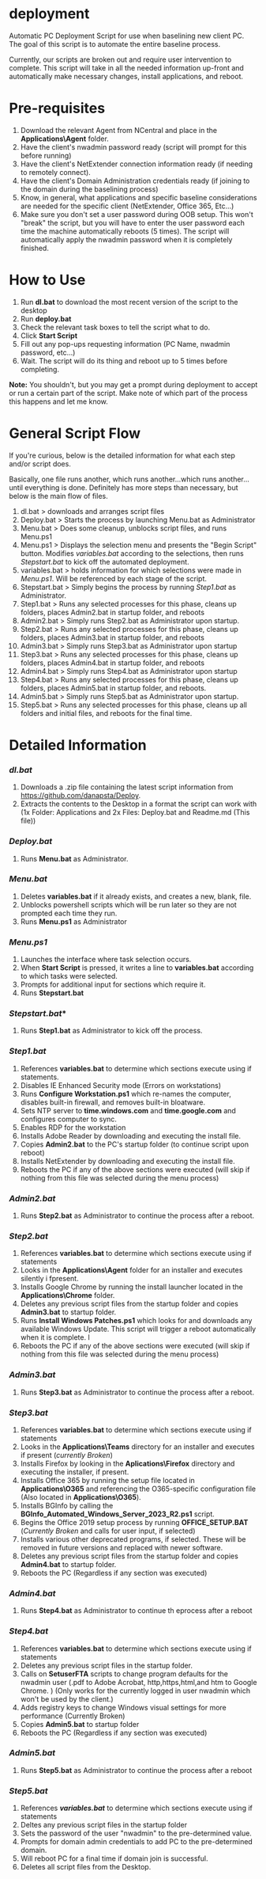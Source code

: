 # deployment
Automatic PC Deployment Script for use when baselining new client PC.  The goal of this script is to automate the entire baseline process.  

Currently, our scripts are broken out and require user intervention to complete.  This script will take in all the needed information up-front and automatically make necessary changes, install applications, and reboot. 

# Pre-requisites

1. Download the relevant Agent from NCentral and place in the **Applications\Agent** folder. 
2. Have the client's nwadmin password ready (script will prompt for this before running)
3. Have the client's NetExtender connection information ready (if needing to remotely connect). 
4. Have the client's Domain Administration credentials ready (if joining to the domain during the baselining process)
5. Know, in general, what applications and specific baseline considerations are needed for the specific client (NetExtender, Office 365, Etc...)
6. Make sure you don't set a user password during OOB setup.  This won't "break" the script, but you will have to enter the user password each time the machine automatically reboots (5 times).  The script will automatically apply the nwadmin password when it is completely finished. 

# How to Use

1. Run **dl.bat** to download the most recent version of the script to the desktop
2. Run **deploy.bat**
3. Check the relevant task boxes to tell the script what to do. 
4. Click **Start Script**
5. Fill out any pop-ups requesting information (PC Name, nwadmin password, etc...)
6. Wait.  The script will do its thing and reboot up to 5 times before completing.  

**Note:** You shouldn't, but you may get a prompt during deployment to accept or run a certain part of the script.  Make note of which part of the process this happens and let me know. 

# General Script Flow

If you're curious, below is the detailed information for what each step and/or script does. 

Basically, one file runs another, which runs another...which runs another... until everything is done.  Definitely has more steps than necessary, but below is the main flow of files. 

1. dl.bat > downloads and arranges script files
2. Deploy.bat > Starts the process by launching Menu.bat as Administrator
3. Menu.bat > Does some cleanup, unblocks script files, and runs Menu.ps1
4. Menu.ps1 > Displays the selection menu and presents the "Begin Script" button.  Modifies *variables.bat* according to the selections, then runs *Stepstart.bat* to kick off the automated deployment. 
5. variables.bat > holds information for which selections were made in *Menu.ps1*.  Will be referenced by each stage of the script. 
6. Stepstart.bat > Simply begins the process by running *Step1.bat* as Administrator.
7. Step1.bat > Runs any selected processes for this phase, cleans up folders, places Admin2.bat in startup folder, and reboots
7.  Admin2.bat > Simply runs Step2.bat as Administrator upon startup. 
8. Step2.bat > Runs any selected processes for this phase, cleans up folders, places Admin3.bat in startup folder, and reboots
9. Admin3.bat > Simply runs Step3.bat as Administrator upon startup
10. Step3.bat > Runs any selected processes for this phase, cleans up folders, places Admin4.bat in startup folder, and reboots
11. Admin4.bat > Simply runs Step4.bat as Administrator upon startup
12. Step4.bat > Runs any selected processes for this phase, cleans up folders, places Admin5.bat in startup folder, and reboots. 
13. Admin5.bat > Simply runs Step5.bat as Administrator upon startup. 
14. Step5.bat > Runs any selected processes for this phase, cleans up all folders and initial files, and reboots for the final time. 

# Detailed Information

### ***dl.bat***
1. Downloads a .zip file containing the latest script information from https://github.com/danapsta/Deploy.  
2. Extracts the contents to the Desktop in a format the script can work with (1x Folder: Applications and 2x Files: Deploy.bat and Readme.md (This file))

### ***Deploy.bat***
1.  Runs **Menu.bat** as Administrator. 

### ***Menu.bat***
1. Deletes **variables.bat** if it already exists, and creates a new, blank, file. 
2. Unblocks powershell scripts which will be run later so they are not prompted each time they run. 
3. Runs **Menu.ps1** as Administrator

### ***Menu.ps1***
1. Launches the interface where task selection occurs.  
2. When **Start Script** is pressed, it writes a line to **variables.bat** according to which tasks were selected. 
3. Prompts for additional input for sections which require it. 
4. Runs **Stepstart.bat**

### ***Stepstart.bat****
1. Runs **Step1.bat** as Administrator to kick off the process. 

### ***Step1.bat***
1. References **variables.bat** to determine which sections execute using if statements.  
2. Disables IE Enhanced Security mode (Errors on workstations)
3. Runs **Configure Workstation.ps1** which re-names the computer, disables built-in firewall, and removes built-in bloatware.
4. Sets NTP server to **time.windows.com** and **time.google.com** and configures computer to sync. 
5. Enables RDP for the workstation
6. Installs Adobe Reader by downloading and executing the install file. 
7. Copies **Admin2.bat** to the PC's startup folder (to continue script upon reboot)
8. Installs NetExtender by downloading and executing the install file. 
9. Reboots the PC if any of the above sections were executed (will skip if nothing from this file was selected during the menu process)

### ***Admin2.bat***
1. Runs **Step2.bat** as Administrator to continue the process after a reboot. 

### ***Step2.bat***
1. References **variables.bat** to determine which sections execute using if statements
2. Looks in the **Applications\Agent** folder for an installer and executes silently i fpresent. 
3. Installs Google Chrome by running the install launcher located in the **Applications\Chrome** folder. 
4. Deletes any previous script files from the startup folder and copies **Admin3.bat** to startup folder. 
5. Runs **Install Windows Patches.ps1** which looks for and downloads any available Windows Update.  This script will trigger a reboot automatically when it is complete. l
6. Reboots the PC if any of the above sections were executed (will skip if nothing from this file was selected during the menu process)

### ***Admin3.bat***
1. Runs **Step3.bat** as Administrator to continue the process after a reboot. 

### ***Step3.bat***
1. References **variables.bat** to determine which sections execute using if statements
2. Looks in the **Applications\Teams** directory for an installer and executes if present (*currently Broken*)
3. Installs Firefox by looking in the **Aplications\Firefox** directory and executing the installer, if present. 
4. Installs Office 365 by running the setup file located in **Applications\O365** and referencing the O365-specific configuration file (Also located in **Applications\O365**). 
5. Installs BGInfo by calling the **BGInfo_Automated_Windows_Server_2023_R2.ps1** script. 
6. Begins the Office 2019 setup process by running **OFFICE_SETUP.BAT** (*Currently Broken* and calls for user input, if selected)
7. Installs various other deprecated programs, if selected.  These will be removed in future versions and replaced with newer software. 
8. Deletes any previous script files from the startup folder and copies **Admin4.bat** to startup folder. 
9. Reboots the PC (Regardless if any section was executed)

### ***Admin4.bat***
1. Runs **Step4.bat** as Administrator to continue th eprocess after a reboot

### ***Step4.bat***
1. References **variables.bat** to determine which sections execute using if statements
2. Deletes any previous script files in the startup folder. 
4. Calls on **SetuserFTA** scripts to change program defaults for the nwadmin user (.pdf to Adobe Acrobat, http,https,html,and htm to Google Chrome. ) (Only works for the currently logged in user nwadmin which won't be used by the client.)
5. Adds registry keys to change Windows visual settings for more performance (Currently Broken)
6. Copies **Admin5.bat** to startup folder
7. Reboots the PC (Regardless if any section was executed)

### ***Admin5.bat***
1. Runs **Step5.bat** as Administrator to continue the process after a reboot

### ***Step5.bat***
1. References ***variables.bat*** to determine which sections execute using if statements
2. Deltes any previous script files in the startup folder
3. Sets the password of the user "nwadmin" to the pre-determined value. 
4. Prompts for domain admin credentials to add PC to the pre-determined domain. 
5. Will reboot PC for a final time if domain join is successful. 
6. Deletes all script files from the Desktop. 
